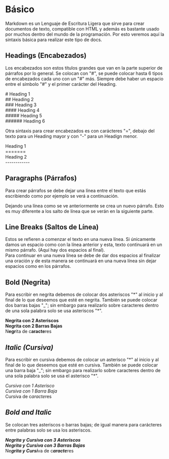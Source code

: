 # Básico

Markdown es un Lenguaje de Escritura Ligera que sirve para crear documentos de texto, compatible con HTML y además es bastante usado por muchos dentro del mundo de la programación. Por esto veremos aquí la sintaxis básica para realizar este tipo de docs.

[Comentarios con dos corchetes, dos puntos y un "#"]: #

## Headings (Encabezados)

Los encabezados son estos títulos grandes que van en la parte superior de párrafos por lo general. Se colocan con "#", se puede colocar hasta 6 tipos de encabezados cada uno con un "#" más. Siempre debe haber un espacio entre el símbolo "#" y el primer carácter del Heading.  

\# Heading 1  
\## Heading 2  
\### Heading 3  
\#### Heading 4  
\##### Heading 5  
\###### Heading 6  

Otra sintaxis para crear encabezados es con carácteres "=", debajo del texto para un Heading mayor y con "-" para un Headign menor.

Heading 1  
\=======  
Heading 2  
\------------

## Paragraphs (Párrafos)

Para crear párrafos se debe dejar una línea entre el texto que estás escribiendo como por ejemplo se verá a continuación.

Dejando una línea como se ve anteriormente se crea un nuevo párrafo. Esto es muy diferente a los salto de línea que se verán en la siguiente parte.

## Line Breaks (Saltos de Línea)

Estos se refieren a comenzar el texto en una nueva línea.
Si únicamente damos un espacio como con la línea anterior y esta, texto continuará en un mismo párrafo. (Aquí hay dos espacios al final).  
Para continuar en una nueva línea se debe de dar dos espacios al finalizar una oración y de esta manera se continuará en una nueva línea sin dejar espacios como en los párrafos.

## **Bold (Negrita)**

Para escribir en negrita debemos de colocar dos asteriscos "\*" al inicio y al final de lo que deseemos que esté en negrita. También se puede colocar dos barras bajas "_"; sin embargo para realizarlo sobre caracteres dentro de una sola palabra solo se usa asteriscos "\*".

**Negrita con 2 Asteriscos**  
__Negrita con 2 Barras Bajas__  
N**egr**ita de c**aracte**res 

## *Italic (Cursiva)*

Para escribir en cursiva debemos de colocar un asterisco "\*" al inicio y al final de lo que deseemos que esté en cursiva. También se puede colocar una barra baja "_"; sin embargo para realizarlo sobre caracteres dentro de una sola palabra solo se usa el asterisco "*".

*Cursiva con 1 Asterisco*  
_Cursiva con 1 Barra Baja_  
Cu*rsi*va de c*aracte*res 

## ***Bold and Italic***

Se colocan tres asteriscos o barras bajas; de igual manera para carácteres entre palabras solo se usa los asteriscos.

***Negrita y Cursiva con 3 Asteriscos***  
___Negrita y Cursiva con 3 Barras Bajas___  
Ne***grita y Cursi***va de c***aracte***res

